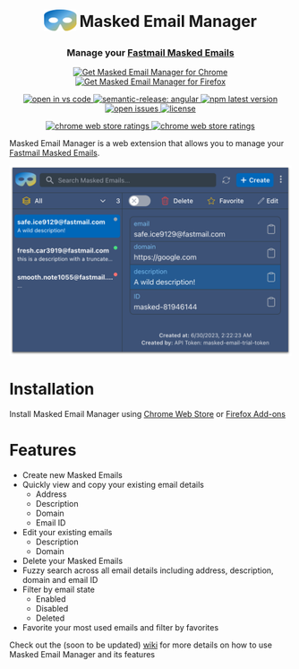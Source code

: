 <h1 align="center">
<sub>
<img src="logo.png" height="38" width="58">
</sub>
Masked Email Manager
</h1>
<h3 align="center">
Manage your 
<a href="https://www.fastmail.help/hc/en-us/articles/4406536368911-Masked-Email">Fastmail Masked Emails</a>
</h3>
<p align="center">
    <a href="https://chrome.google.com/webstore/detail/masked-email-manager/bckfnibflpdgifdfkfoooidpblaembga">
        <img src="https://user-images.githubusercontent.com/585534/107280622-91a8ea80-6a26-11eb-8d07-77c548b28665.png" alt="Get Masked Email Manager for Chrome">
    </a>
<a href="https://addons.mozilla.org/en-US/firefox/addon/masked-email-manager/"><img src="https://user-images.githubusercontent.com/585534/107280546-7b9b2a00-6a26-11eb-8f9f-f95932f4bfec.png" alt="Get Masked Email Manager for Firefox"></a>
</p>
<p align="center">
  <a href="https://open.vscode.dev/ajyey/masked-email-manager">
    <img alt="open in vs code" src="https://img.shields.io/static/v1?logo=visualstudiocode&label=&message=Open%20in%20Visual%20Studio%20Code&labelColor=2c2c32&color=007acc&logoColor=007acc">
  </a>
  <a href="https://github.com/semantic-release/semantic-release/tree/master">
    <img alt="semantic-release: angular" src="https://img.shields.io/badge/semantic--release-angular-e10079?logo=semantic-release">
  </a>
  <a href="https://github.com/ajyey/masked-email-manager">
    <img alt="npm latest version" src="https://img.shields.io/github/package-json/v/ajyey/masked-email-manager">
  </a>
  <a href="https://github.com/ajyey/masked-email-manager/issues?q=is%3Aopen+is%3Aissue">
    <img alt="open issues" src="https://img.shields.io/github/issues-raw/ajyey/masked-email-manager">
  </a>
  <a href="https://github.com/ajyey/masked-email-manager/blob/master/LICENSE">
    <img alt="license" src="https://img.shields.io/github/license/ajyey/masked-email-manager">
  </a>
</p>
<p align="center">
  <a href="https://open.vscode.dev/ajyey/masked-email-manager">
    <img alt="chrome web store ratings" src="https://img.shields.io/chrome-web-store/v/bckfnibflpdgifdfkfoooidpblaembga">
  </a>
  <a href="https://chrome.google.com/webstore/detail/masked-email-manager/bckfnibflpdgifdfkfoooidpblaembga">
    <img alt="chrome web store ratings" src="https://img.shields.io/chrome-web-store/rating-count/bckfnibflpdgifdfkfoooidpblaembga">
  </a>
</p>


Masked Email Manager is a web extension that allows you to manage your [Fastmail Masked Emails](https://www.fastmail.help/hc/en-us/articles/4406536368911-Masked-Email).

![](docs/images/readme-screenshot.png)

# Installation
Install Masked Email Manager using
[Chrome Web Store](https://chrome.google.com/webstore/detail/masked-email-manager/bckfnibflpdgifdfkfoooidpblaembga) or
[Firefox Add-ons](https://addons.mozilla.org/en-US/firefox/addon/masked-email-manager/)

# Features
- Create new Masked Emails
- Quickly view and copy your existing email details
  - Address
  - Description
  - Domain
  - Email ID
- Edit your existing emails
  - Description
  - Domain
- Delete your Masked Emails
- Fuzzy search across all email details including address, description, domain and email ID
- Filter by email state
  - Enabled
  - Disabled
  - Deleted
- Favorite your most used emails and filter by favorites


Check out the (soon to be updated) [wiki](https://github.com/ajyey/masked-email-manager/wiki) for more details on how to use Masked Email Manager and its features
